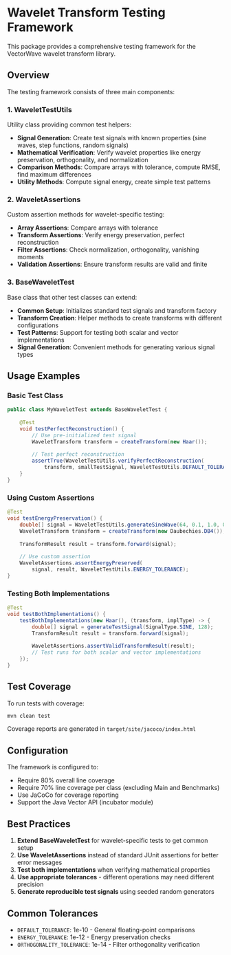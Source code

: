 # Wavelet Transform Testing Framework

This package provides a comprehensive testing framework for the VectorWave wavelet transform library.

## Overview

The testing framework consists of three main components:

### 1. WaveletTestUtils
Utility class providing common test helpers:
- **Signal Generation**: Create test signals with known properties (sine waves, step functions, random signals)
- **Mathematical Verification**: Verify wavelet properties like energy preservation, orthogonality, and normalization
- **Comparison Methods**: Compare arrays with tolerance, compute RMSE, find maximum differences
- **Utility Methods**: Compute signal energy, create simple test patterns

### 2. WaveletAssertions
Custom assertion methods for wavelet-specific testing:
- **Array Assertions**: Compare arrays with tolerance
- **Transform Assertions**: Verify energy preservation, perfect reconstruction
- **Filter Assertions**: Check normalization, orthogonality, vanishing moments
- **Validation Assertions**: Ensure transform results are valid and finite

### 3. BaseWaveletTest
Base class that other test classes can extend:
- **Common Setup**: Initializes standard test signals and transform factory
- **Transform Creation**: Helper methods to create transforms with different configurations
- **Test Patterns**: Support for testing both scalar and vector implementations
- **Signal Generation**: Convenient methods for generating various signal types

## Usage Examples

### Basic Test Class
```java
public class MyWaveletTest extends BaseWaveletTest {
    
    @Test
    void testPerfectReconstruction() {
        // Use pre-initialized test signal
        WaveletTransform transform = createTransform(new Haar());
        
        // Test perfect reconstruction
        assertTrue(WaveletTestUtils.verifyPerfectReconstruction(
            transform, smallTestSignal, WaveletTestUtils.DEFAULT_TOLERANCE));
    }
}
```

### Using Custom Assertions
```java
@Test
void testEnergyPreservation() {
    double[] signal = WaveletTestUtils.generateSineWave(64, 0.1, 1.0, 0.0);
    WaveletTransform transform = createTransform(new Daubechies.DB4());
    
    TransformResult result = transform.forward(signal);
    
    // Use custom assertion
    WaveletAssertions.assertEnergyPreserved(
        signal, result, WaveletTestUtils.ENERGY_TOLERANCE);
}
```

### Testing Both Implementations
```java
@Test
void testBothImplementations() {
    testBothImplementations(new Haar(), (transform, implType) -> {
        double[] signal = generateTestSignal(SignalType.SINE, 128);
        TransformResult result = transform.forward(signal);
        
        WaveletAssertions.assertValidTransformResult(result);
        // Test runs for both scalar and vector implementations
    });
}
```

## Test Coverage

To run tests with coverage:
```bash
mvn clean test
```

Coverage reports are generated in `target/site/jacoco/index.html`

## Configuration

The framework is configured to:
- Require 80% overall line coverage
- Require 70% line coverage per class (excluding Main and Benchmarks)
- Use JaCoCo for coverage reporting
- Support the Java Vector API (incubator module)

## Best Practices

1. **Extend BaseWaveletTest** for wavelet-specific tests to get common setup
2. **Use WaveletAssertions** instead of standard JUnit assertions for better error messages
3. **Test both implementations** when verifying mathematical properties
4. **Use appropriate tolerances** - different operations may need different precision
5. **Generate reproducible test signals** using seeded random generators

## Common Tolerances

- `DEFAULT_TOLERANCE`: 1e-10 - General floating-point comparisons
- `ENERGY_TOLERANCE`: 1e-12 - Energy preservation checks
- `ORTHOGONALITY_TOLERANCE`: 1e-14 - Filter orthogonality verification